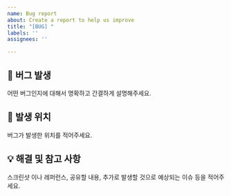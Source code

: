 ```yaml
---
name: Bug report
about: Create a report to help us improve
title: "[BUG] "
labels: ''
assignees: ''

---
```


## 🐞 버그 발생
어떤 버그인지에 대해서 명확하고 간결하게 설명해주세요.

## 🚫 발생 위치
버그가 발생한 위치를 적어주세요.

## 💡 해결 및 참고 사항
스크린샷 이나 레퍼런스, 공유할 내용, 추가로 발생할 것으로 예상되는 이슈 등을 적어주세요.
